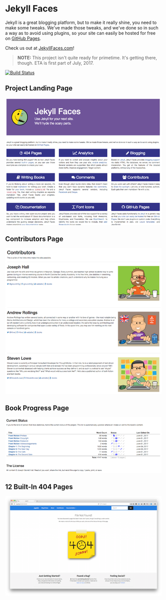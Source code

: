 # Jekyll Faces

Jekyll is a great blogging platform, but to make it really shine, you need to make some tweaks. We've made those tweaks, and we've done so in such a way as to avoid using plugins, so your site can easily be hosted for free on [GitHub Pages](https://pages.github.com/).

Check us out at [JekyllFaces.com](http://jekyllfaces.com/)!

> **NOTE:** This project isn't quite ready for primetime. It's getting there, though. ETA is first part of July, 2017.

[![Build Status](https://travis-ci.org/groundh0g/jekyllfaces.svg?branch=gh-pages)](https://travis-ci.org/groundh0g/jekyllfaces)

## Project Landing Page

![Project Page Example](docs/images/project.png)

## Contributors Page

![Contributors Page Example](docs/images/contributors.png)

## Book Progress Page

![Book Progress Page Example](docs/images/books-summary.png)

## 12 Built-In 404 Pages

![Project Page Example](docs/images/old-404/404-sticky.png)
